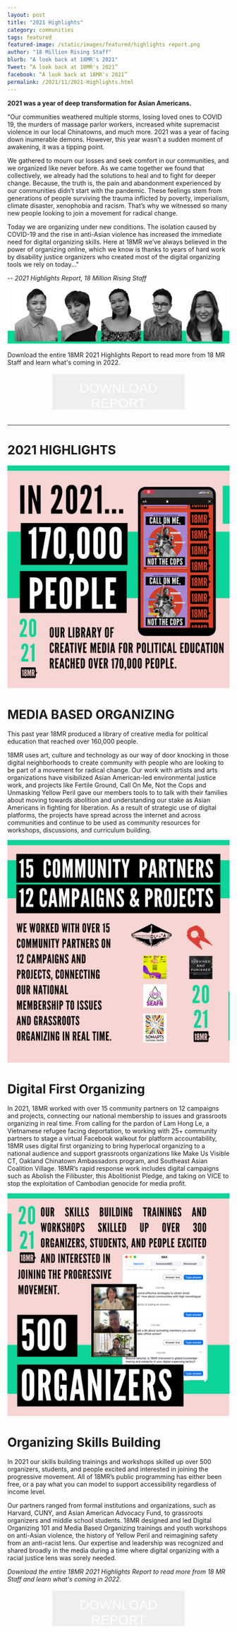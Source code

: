 ```yaml
---
layout: post
title: "2021 Highlights"
category: communities
tags: featured
featured-image: /static/images/featured/highlights report.png
author: "18 Million Rising Staff"
blurb: "A look back at 18MR's 2021"
Tweet: “A look back at 18MR's 2021”
facebook: “A look back at 18MR's 2021”
permalink: /2021/11/2021-Highlights.html
---
```


**2021 was a year of deep transformation for Asian Americans.** 

"Our communities weathered multiple storms, losing loved ones to COVID 19, the murders of massage parlor workers, increased white supremacist violence in our local Chinatowns, and much more. 2021 was a year of facing down inumerable demons. However, this year wasn’t a sudden moment of awakening, it was a tipping point. 

We gathered to mourn our losses and seek comfort in our communities, and we organized like never before. As we came together we found that collectively, we already had the solutions to heal and to fight for deeper change. Because, the truth is, the pain and abandonment experienced by our communities didn’t start with the pandemic. These feelings stem from generations of people surviving the trauma inflicted by poverty, imperialism, climate disaster, xenophobia and racism. That’s why we witnessed so many new people looking to join a movement for radical change.

Today we are organizing under new conditions. The isolation caused by COVID-19 and the rise in anti-Asian violence has increased the immediate need for digital organizing skills. Here at 18MR we’ve always believed in the power of organizing online, which we know is thanks to years of hard work by disability justice organizers who created most of the digital organizing tools we rely on today..."

-- <i>2021 Highlights Report, 18 Million Rising Staff</i>

<img src= "/static/images/featured/staff 21.png">


Download the entire 18MR 2021 Highlights Report to read more from 18 MR Staff and learn what's coming in 2022. 

<html>
<head>
<style>
.button {
  border: none;
  color: white;
  padding: 15px 32px;
  text-align: center;
  text-decoration: none;
  display: inline-block;
  font-size: 30px;
  margin: 4px 2px;
  cursor: pointer;
  height:80px;
    width:300px;
}

.button1 {background-color: #E92484; font-family: league-gothic;
  src: url("../static/fonts/leaguegothic-regular-webfont.woff"); } /* Pink */
</style>
</head>
<body>
<center> <a href="">
<button class="button button1" a href="">DOWNLOAD REPORT</button></a>
</center>
</body>
</html>
<br>

<hr size="3" width="100%" color="pink">  

<h1>2021 HIGHLIGHTS</h1>

<img src= "/static/images/featured/highlights slider 1.png">

<h1>MEDIA BASED ORGANIZING</h1>

This past year 18MR produced a library of creative media for political education that reached over 160,000 people. 

18MR uses art, culture and technology as our way of door knocking in those digital neighborhoods to create community with people who are looking to be part of a movement for radical change. Our work with artists and arts organizations have visibilized Asian American-led environmental justice work, and projects like Fertile Ground, Call On Me, Not the Cops and Unmasking Yellow Peril gave our members tools to to talk with their families about moving towards abolition and understanding our stake as Asian Americans in fighting for liberation. As a result of strategic use of digital platforms, the projects have spread across the internet and across communities and continue to be used as community resources for workshops, discussions, and curriculum building. 

<img src= "/static/images/featured/highlights slider 2.png">

<h1> Digital First Organizing</h1>

In 2021, 18MR worked with over 15 community partners on 12 campaigns and projects, connecting our national membership to issues and grassroots organizing in real time. From calling for the pardon of Lam Hong Le, a Vietnamese refugee facing deportation, to working with 25+ community partners to stage a virtual Facebook walkout for platform accountability, 18MR uses digital first organizing to bring hyperlocal organizing to a national audience and support grassroots organizations like Make Us Visible CT, Oakland Chinatown Ambassadors program, and Southeast Asian Coalition Village. 18MR’s rapid response work includes digital campaigns such as Abolish the Filibuster, this Abolitionist Pledge, and taking on VICE to stop the exploitation of Cambodian genocide for media profit.

<img src= "/static/images/featured/highlights slider 3.png">

<h1>Organizing Skills Building</h1>

In 2021 our skills building trainings and workshops skilled up over 500 organizers, students, and people excited and interested in joining the progressive movement. All of 18MR’s public programming has either been free, or a pay what you can model to support accessibility regardless of income level.

Our partners ranged from formal institutions and organizations, such as Harvard, CUNY, and Asian American Advocacy Fund, to grassroots organizers and middle school students. 18MR designed and led Digital Organizing 101 and Media Based Organizing trainings and youth workshops on anti-Asian violence, the history of Yellow Peril and reimagining safety from an anti-racist lens. Our expertise and leadership was recognized and shared broadly in the media during a time where digital organizing with a racial justice lens was sorely needed.


<i>Download the entire 18MR 2021 Highlights Report to read more from 18 MR Staff and learn what's coming in 2022.</i> 

<html>
<head>
<style>
.button {
  border: none;
  color: white;
  padding: 15px 32px;
  text-align: center;
  text-decoration: none;
  display: inline-block;
  font-size: 30px;
  margin: 4px 2px;
  cursor: pointer;
  height:80px;
    width:300px;
}

.button1 {background-color: #E92484; font-family: league-gothic;
  src: url("../static/fonts/leaguegothic-regular-webfont.woff"); } /* Pink */
</style>
</head>
<body>
<center> <a href="">
<button class="button button1" a href="">DOWNLOAD REPORT</button></a>
</center>
</body>
</html>
<br>


